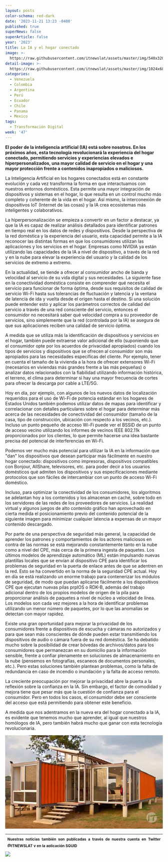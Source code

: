 ```yaml
---
layout: posts
color-schema: red-dark
date: '2023-11-21 13:23 -0400'
published: true
superNews: false
superArticle: false
year: '2023'
title: La IA y el hogar conectado
image: >-
  https://raw.githubusercontent.com/itnewslat/assets/master/img/540x320/Casas-sostenibles-p.jpg
detail-image: >-
  https://raw.githubusercontent.com/itnewslat/assets/master/img/1024x680/Casas-sostenibles-g.jpg
categories:
  - Venezuela
  - Colombia
  - Argentina
  - Perú
  - Ecuador
  - Chile
  - Panama
  - Mexico
tags:
  - Transformación Digital
week: '47'
---
```

**El poder de la inteligencia artificial (IA) está sobre nosotros. En los próximos años, esta tecnología revolucionará la experiencia del hogar conectado, permitiendo servicios y experiencias elevados e hiperpersonalizados, una mayor calidad de servicio en el hogar y una mayor protección frente a contenidos inapropiados o maliciosos.**

La Inteligencia Artificial en los hogares conectados está en constante evolución y cada vez transforma la forma en que interactuamos con nuestros entornos domésticos. Esta permite una mayor integración de dispositivos y sistemas en el hogar, lo que resulta en un control mucho más completo y coherente de la vida en el hogar. Así mismo, la interconexión de dispositivos IoT (Internet de las cosas) y la IA crea ecosistemas más inteligentes y colaborativos.

La hiperpersonalización se empieza a convertir en un factor a destacar, ya que la IA es capaz de realizar análisis detallados para identificar patrones en tiempo real en los datos de redes y dispositivos. Desde la perspectiva de la red doméstica y la experiencia del usuario, esta capacidad permite a la IA reconocer las distintas formas en que los consumidores utilizan las aplicaciones y los servicios en el hogar. Empresas como NVIDIA ya están utilizando las capacidades de la IA a nivel de dispositivo, a través de la red y en la nube para elevar la experiencia del usuario y la calidad de los servicios de extremo a extremo.

En la actualidad, se tiende a ofrecer al consumidor ancho de banda y velocidad al servicio de su vida digital y sus necesidades. La siguiente fase en la conectividad doméstica consiste en comprender qué necesita el servicio para funcionar de forma óptima, desde sus requisitos de calidad de servicio Wi-Fi hasta sus tolerancias de fluctuación y latencia y la ventana de latencia de ida y vuelta desde el origen hasta el destino. Si una solución puede entender esto y aplicar los parámetros correctos de calidad del servicio a través de una red consciente del servicio, entonces el consumidor no necesitará saber qué velocidad compra a su proveedor de servicios, sino simplemente que la red (controlada por la IA) se asegura de que sus aplicaciones reciben una calidad de servicio óptima.

A medida que se utiliza más la identificación de dispositivos y servicios en el hogar, también puede extraerse valor adicional de ello (suponiendo que el consumidor opte por los acuerdos de privacidad apropiados) cuando los tipos de servicios y dispositivos que se ofrecen al consumidor son más apropiados para las necesidades específicas del cliente. Por ejemplo, tener en cuenta el tamaño de la vivienda a la hora de ofrecer extensores Wi-Fi (necesarios en viviendas más grandes frente a las más pequeñas) o analizar datos relacionados con la fiabilidad utilizando información histórica, el terreno, el clima para determinar si hay una mayor frecuencia de cortes para ofrecer la descarga por cable a LTE/5G.

Hoy en día, por ejemplo, con algunos de los nuevos datos de localización requeridos para el uso de Wi-Fi de potencia estándar en los hogares de Estados Unidos también podemos utilizar datos de mapas para identificar y correlacionar con detalles particulares sobre el hogar para determinar más acerca de las necesidades de conectividad del consumidor (tamaño de la casa, tipo de construcción, ubicación con respecto a los vecinos, etc.). Incluso un punto pequeño de acceso Wi-Fi puede ver el BSSID de un punto de acceso vecino utilizando los informes de vecinos IEEE 802.11k proporcionados por los clientes, lo que permite hacerse una idea bastante precisa del potencial de interferencias en Wi-Fi.

Podemos ver mucho más potencial para utilizar la IA en la información que "dan" los dispositivos que desean participar más fácilmente en nuestro hogar conectado: dispositivos como impresoras, dispositivos compatibles con Bonjour, AllShare, televisores, etc. para poder decir a los usuarios domésticos qué admiten los dispositivos y sus especificaciones mediante protocolos que son fáciles de intercambiar con un punto de acceso Wi-Fi doméstico.

Incluso, para optimizar la conectividad de los consumidores, los algoritmos se adelantan hoy a los contenidos y los almacenan en caché, sobre todo en los servidores de las redes de los proveedores de servicios. La realidad virtual y algunos juegos de alto contenido gráfico han aprovechado en cierta medida el posicionamiento previo del contenido potencial de la siguiente imagen para minimizar cualquier latencia a expensas de un mayor contenido descargado.

Por parte de una perspectiva de seguridad más general, la capacidad de aprender los patrones y comportamientos de los actores maliciosos en contra de las normas se está mejorando constantemente tanto en la nube como a nivel del CPE, más cerca de la primera ingesta de paquetes. Los últimos modelos de aprendizaje automático (ML) están impulsando nuevas plantillas locales que se envían al dispositivo CPE para identificar los problemas de seguridad en la puerta de enlace antes de que se adentren en la red. Esto se ha convertido en la norma de la seguridad CPE actual. Hoy en día se está realizando un enorme trabajo para contenerizar los módulos de seguridad, de modo que puedan aplicarse fácilmente a los dispositivos CPE que ejecutan nuevas pilas prplOS o RDK-B, además del trabajo adicional dentro de los propios modelos de origen de la pila para proporcionar análisis de paquetes a nivel de núcleo a velocidad de línea. Los modelos son cada vez mejores a la hora de identificar problemas utilizando un menor número de paquetes, por lo que las anomalías se detectan con mayor rapidez.

Existe una gran oportunidad para mejorar la privacidad de los consumidores frente a dispositivos de escucha y cámaras no autorizados y para que sean más conscientes de dónde pueden estar transmitiendo los dispositivos de audio o cámara fuera de su red doméstica. Se ha debatido mucho sobre la posibilidad de crear bóvedas de archivos/datos para los consumidores que permanezcan en su domicilio para la información sensible, frente a confiar plenamente en soluciones de almacenamiento en la nube (pensemos en fotografías, escaneos de documentos personales, etc.). Pero estas soluciones también plantean problemas, como la falta de redundancia en caso de incendio o inundación y la falta de acceso remoto.

La creciente preocupación por mejorar la privacidad abre la puerta a la reflexión sobre la confianza en la IA. Sin embargo, el factor de comodidad y mejora tiene que pesar más que la cuestión de confianza para el consumidor. Pero en todos los casos, el consumidor debe ser consciente del acceso que está permitiendo para obtener este beneficio.

A medida que nos adentramos en la nueva era del hogar conectado a la IA, es evidente que tenemos mucho que aprender, al igual que nuestros homólogos de IA, pero también habrá mucho que ganar con esta tecnología revolucionaria.

![](https://raw.githubusercontent.com/itnewslat/assets/master/img/540x320/Casas-sostenibles-p.jpg)

<table style="height: 42px;" width="569">
<tbody>
<tr>
<td style="text-align: justify;"><sub><strong>Nuestras noticias también son publicadas a través de nuestra cuenta en Twitter <a href="https://twitter.com/itnewslat?lang=es">@ITNEWSLAT</a> y en la aplicación <a href="https://squidapp.co/en/">SQUID</a></strong></sub></td>
</tr>
</tbody>
</table>

<img src="https://tracker.metricool.com/c3po.jpg?hash=56f88a41e39ab42c063cc51676587a04"/>